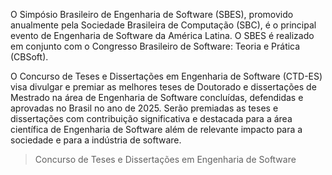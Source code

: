 O Simpósio Brasileiro de Engenharia de Software (SBES), promovido anualmente pela Sociedade Brasileira de Computação (SBC), é o principal evento de Engenharia de Software da América Latina. O SBES é realizado em conjunto com o Congresso Brasileiro de Software: Teoria e Prática (CBSoft). 

O Concurso de Teses e Dissertações em Engenharia de Software (CTD-ES) visa divulgar e premiar as melhores teses de Doutorado e dissertações de Mestrado na área de Engenharia de Software concluídas, defendidas e aprovadas no Brasil no ano de 2025. Serão premiadas as teses e dissertações com contribuição significativa e destacada para a área científica de Engenharia de Software além de relevante impacto para a sociedade e para a indústria de software.

> Concurso de Teses e Dissertações em Engenharia de Software